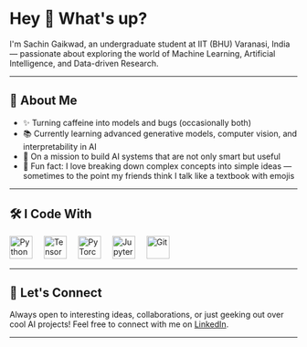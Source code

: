 <h1 align="left">Hey 👋 What's up?</h1>

<p align="left">I'm Sachin Gaikwad, an undergraduate student at IIT (BHU) Varanasi, India — passionate about exploring the world of Machine Learning, Artificial Intelligence, and Data-driven Research.</p>

---

<h2 align="left">🧠 About Me</h2>

<ul align="left">
  <li>✨ Turning caffeine into models and bugs (occasionally both)</li>
  <li>📚 Currently learning advanced generative models, computer vision, and interpretability in AI</li>
  <li>🎯 On a mission to build AI systems that are not only smart but useful</li>
  <li>🎲 Fun fact: I love breaking down complex concepts into simple ideas — sometimes to the point my friends think I talk like a textbook with emojis</li>
</ul>

---

<h2 align="left">🛠 I Code With</h2>

<div align="left">
  <img src="https://cdn.jsdelivr.net/gh/devicons/devicon/icons/python/python-original.svg" height="40" alt="Python" />
  <img width="12" />
  <img src="https://cdn.jsdelivr.net/gh/devicons/devicon/icons/tensorflow/tensorflow-original.svg" height="40" alt="TensorFlow" />
  <img width="12" />
  <img src="https://cdn.jsdelivr.net/gh/devicons/devicon/icons/pytorch/pytorch-original.svg" height="40" alt="PyTorch" />
  <img width="12" />
  <img src="https://cdn.jsdelivr.net/gh/devicons/devicon/icons/jupyter/jupyter-original.svg" height="40" alt="Jupyter" />
  <img width="12" />
  <img src="https://cdn.jsdelivr.net/gh/devicons/devicon/icons/git/git-original.svg" height="40" alt="Git" />
</div>

---

<h2 align="left">🌱 Let's Connect</h2>

<p align="left">Always open to interesting ideas, collaborations, or just geeking out over cool AI projects! Feel free to connect with me on <a href="https://www.linkedin.com/in/sachin-gaikwad-0b3b3224b/">LinkedIn</a>.</p>

---

